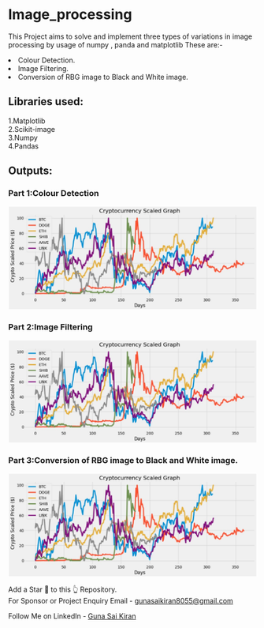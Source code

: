# Image_processing
This Project aims to solve and implement three types of variations in image processing by usage of numpy , panda and matplotlib
These are:-
<li>Colour Detection.</li>
<li>Image Filtering.</li>
<li>Conversion of RBG image to Black and White image.</li>



<h2>Libraries used:</h2>
1.Matplotlib<br>
2.Scikit-image<br>
3.Numpy<br>
4.Pandas<br>

<h2>Outputs:</h2>
<h3>Part 1:Colour Detection</h3>
<p align="center">
  <img src="https://github.com/Gunasaikiran/Gunasaikiran.github.io/blob/main/assets/img/crypto_graph.jpg" >
</p>



<h3>Part 2:Image Filtering</h3>
<p align="center">
  <img src="https://github.com/Gunasaikiran/Gunasaikiran.github.io/blob/main/assets/img/crypto_graph.jpg" >
</p>


<h3>Part 3:Conversion of RBG image to Black and White image.</h3>
<p align="center">
  <img src="https://github.com/Gunasaikiran/Gunasaikiran.github.io/blob/main/assets/img/crypto_graph.jpg" >
</p>


Add a Star 🌟 to this 👆 Repository.<br>
For Sponsor or Project Enquiry
Email - gunasaikiran8055@gmail.com

Follow Me on
LinkedIn - <a href="https://www.linkedin.com/in/guna-sai-kiran-b526a2220//">Guna Sai Kiran</a>
